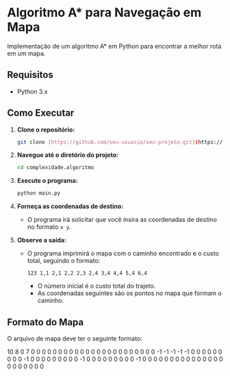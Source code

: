 # Algoritmo A* para Navegação em Mapa

Implementação de um algoritmo A* em Python para encontrar a melhor rota em um mapa.

## Requisitos

- Python 3.x

## Como Executar

1. **Clone o repositório:**
    ```bash
    git clone [https://github.com/seu-usuario/seu-projeto.git](https://github.com/chrystopher-santos/complexidade-algoritmo.git)
    ```

2. **Navegue até o diretório do projeto:**
    ```bash
    cd complexidade.algoritmo
    ```

3. **Execute o programa:**
    ```bash
    python main.py
    ```

4. **Forneça as coordenadas de destino:**
    - O programa irá solicitar que você insira as coordenadas de destino no formato `x y`.

5. **Observe a saída:**
    - O programa imprimirá o mapa com o caminho encontrado e o custo total, seguindo o formato:
        ```plaintext
        123 1,1 2,1 2,2 2,3 2,4 3,4 4,4 5,4 6,4
        ```
        - O número inicial é o custo total do trajeto.
        - As coordenadas seguintes são os pontos no mapa que formam o caminho.

## Formato do Mapa

O arquivo de mapa deve ter o seguinte formato:

10 8
0 7
0 0 0 0 0 0 0 0 0 0
0 0 0 0 0 0 0 0 0 0
0 0 0 -1 -1 -1 -1 -1 0 0
0 0 0 0 0 0 0 -1 0 0
0 0 0 0 0 0 0 -1 0 0
0 0 0 0 0 0 0 -1 0 0
0 0 0 0 0 0 0 0 0 0
0 0 0 0 0 0 0 0 0 0

